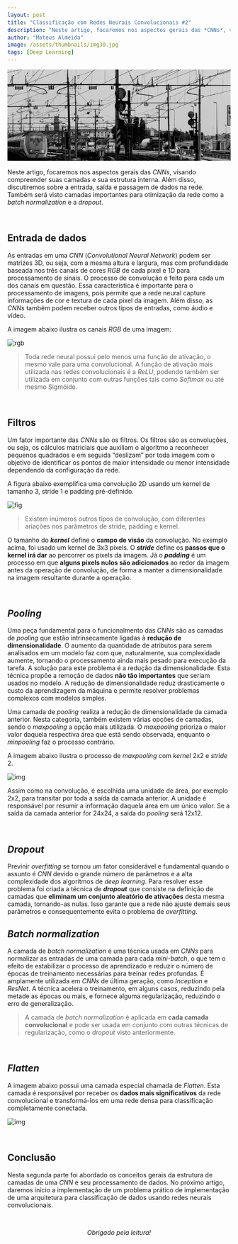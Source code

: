```yaml
---
layout: post
title: "Classificação com Redes Neurais Convolucionais #2"
description: "Neste artigo, focaremos nos aspectos gerais das *CNNs*, visando compreender suas camadas e sua estrutura interna"
author: "Mateus Almeida"
image: /assets/thumbnails/img30.jpg
tags: [Deep Learning]
---
```


![Birds](/assets/thumbnails/img30.jpg)

Neste artigo, focaremos nos aspectos gerais das *CNNs*, visando compreender suas camadas e sua estrutura interna. Além disso, discutiremos sobre a entrada, saída e passagem de dados na rede. Também será visto camadas importantes para otimização da rede como a *batch normalization* e a *dropout*.

<br>

## Entrada de dados

As entradas em uma *CNN* (*Convolutional Neural Network*) podem ser matrizes 3D, ou seja, com a mesma altura e largura, mas com profundidade baseada nos três canais de cores *RGB* de cada pixel e 1D para processamento de sinais. O processo de convolução é feito para cada um dos canais em questão. Essa característica é importante para o processamento de imagens, pois permite que a rede neural capture informações de cor e textura de cada pixel da imagem. Além disso, as *CNNs* também podem receber outros tipos de entradas, como áudio e vídeo.

A imagem abaixo ilustra os canais *RGB* de uma imagem:

![rgb](https://imgur.com/EexYYaw.png)

> Toda rede neural possui pelo menos uma função de ativação, o mesmo vale para uma convolucional. A função de ativação mais utilizada nas redes convolucionais é a *ReLU*, podendo também ser utilizada em conjunto com outras funções tais como *Softmax* ou até mesmo Sigmóide.

<br>

## Filtros

Um fator importante das *CNNs* são os filtros. Os filtros são as convoluções, ou seja, os cálculos matriciais que auxiliam o algoritmo a reconhecer pequenos quadrados e em seguida “deslizam” por toda imagem com o objetivo de identificar os pontos de maior intensidade ou menor intensidade dependendo da configuração da rede.

A figura abaixo exemplifica uma convolução 2D usando um kernel de tamanho 3, stride 1 e padding pré-definido. 

![fig](https://imgur.com/pgB4D05.png)

> Existem inúmeros outros tipos de convolução, com diferentes ariações nos parâmetros de stride, padding e kernel.

O tamanho do ***kernel*** define o **campo de visão** da convolução. No exemplo acima, foi usado um kernel de 3x3 pixels. O ***stride*** define os **passos que o kernel irá dar** ao percorrer os pixels da imagem. Já o ***padding*** é um processo em que **alguns pixels nulos são adicionados** ao redor da imagem antes da operação de convolução, de forma a manter a dimensionalidade na imagem resultante durante a operação.

<br>

## *Pooling*

Uma peça fundamental para o funcionalmento das *CNNs* são as camadas de *pooling* que estão intrinsecamente ligadas à **redução de dimensionalidade**. O aumento da quantidade de atributos para serem analisados em um modelo faz com que, naturalmente, sua complexidade aumente, tornando o processamento ainda mais pesado para execução da tarefa. A solução para este problema é a redução da dimensionalidade. Esta técnica propõe a remoção de dados **não tão importantes** que seriam usados no modelo. A redução de dimensionalidade reduz drasticamente o custo da aprendizagem da máquina e permite resolver problemas complexos com modelos simples.

Uma camada de *pooling* realiza a redução de dimensionalidade da camada anterior. Nesta categoria, também existem várias opções de camadas, sendo o *maxpooling* a opção mais utilizada. O *maxpooling* prioriza o maior valor daquela respectiva área que está sendo observada, enquanto o *minpooling* faz o processo contrário.

A imagem abaixo ilustra o processo de *maxpooling* com *kernel* 2x2 e *stride* 2.

![img](https://imgur.com/w2jxMuj.png)

Assim como na convolução, é escolhida uma unidade de área, por exemplo 2x2, para transitar por toda a saída da camada anterior. A unidade é responsável por resumir a informação daquela área em um único valor. Se a saída da camada anterior for 24x24, a saída do *pooling* será 12x12.

<br>

## *Dropout*

Previnir *overfitting* se tornou um fator considerável e fundamental quando o assunto é *CNN* devido o grande número de parâmetros e a alta complexidade dos algoritmos de *deep learning*. Para resolver esse problema foi criada a técnica de ***dropout*** que consiste na definição de camadas que **eliminam um conjunto aleatório de ativações** desta mesma camada, tornando-as nulas. Isso garante que a rede não ajuste demais seus parâmetros e consequentemente evita o problema de *overfitting*.

## *Batch normalization*

A camada de *batch normalization* é uma técnica usada em *CNNs* para normalizar as entradas de uma camada para cada *mini-batch*, o que tem o efeito de estabilizar o processo de aprendizado e reduzir o número de épocas de treinamento necessárias para treinar redes profundas. É amplamente utilizada em *CNNs* de última geração, como *Inception* e *ResNet*. A técnica acelera o treinamento, em alguns casos, reduzindo pela metade as épocas ou mais, e fornece alguma regularização, reduzindo o erro de generalização.

> A camada de *batch normalization* é aplicada em **cada camada convolucional** e pode ser usada em conjunto com outras técnicas de regularização, como o *dropout* visto anteriormente.

<br>

## *Flatten*

A imagem abaixo possui uma camada especial chamada de *Flatten*. Esta camada é responsável por receber os **dados mais significativos** da rede convolucional e transformá-los em uma rede densa para classificação completamente conectada.

![img](https://imgur.com/hrcDhou.png)

<br>

## Conclusão

Nesta segunda parte foi abordado os conceitos gerais da estrutura de camadas de uma *CNN* e seu processamento de dados. No próximo artigo, daremos início a implementação de um problema prático de implementação de uma arquitetura para classificação de dados usando redes neurais convolucionais.

<br><center><i>Obrigado pela leitura!</i></center>